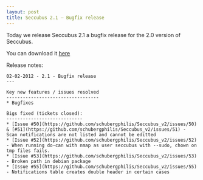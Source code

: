```yaml
---
layout: post
title: Seccubus 2.1 – Bugfix release
---
```

Today we release Seccubus 2.1 a bugfix release for the 2.0 version of
Seccubus.

You can download it [here](/download)

Release notes:

    
    
    02-02-2012 - 2.1 - Bugfix release
    ---
    
    Key new features / issues resolved
    ----------------------------------
    * Bugfixes
    
    Bigs fixed (tickets closed):
    ----------------------------
    * [Issue #50](https://github.com/schubergphilis/Seccubus_v2/issues/50) & [#51](https://github.com/schubergphilis/Seccubus_v2/issues/51) - Scan notifications are not listed and cannot be editted
    * [Issue #52](https://github.com/schubergphilis/Seccubus_v2/issues/52) - When running do-can with nmap as user seccubus with --sudo, chown on tmp files fails.
    * [Issue #53](https://github.com/schubergphilis/Seccubus_v2/issues/53) - Broken path in debian package
    * [Issue #55](https://github.com/schubergphilis/Seccubus_v2/issues/55) - Notifications table creates double header in certain cases

